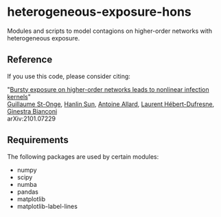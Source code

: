 # heterogeneous-exposure-hons

Modules and scripts to model contagions on higher-order networks with heterogeneous exposure.

## Reference

If you use this code, please consider citing:

"[Bursty exposure on higher-order networks leads to nonlinear infection kernels](https://arxiv.org/abs/2101.07229)" <br>
[Guillaume St-Onge](www.gstonge.ca), [Hanlin Sun](https://scholar.google.com/citations?user=b3mTmVgAAAAJ&hl=zh-CN), [Antoine Allard](https://antoineallard.github.io), [Laurent Hébert-Dufresne](http://laurenthebertdufresne.github.io), [Ginestra Bianconi](http://maths.qmul.ac.uk/~gbianconi/) <br>
arXiv:2101.07229

## Requirements

The following packages are used by certain modules:

- numpy
- scipy
- numba
- pandas
- matplotlib
- matplotlib-label-lines

